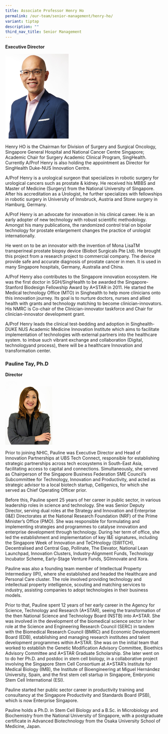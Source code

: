 ```yaml
---
title: Associate Professor Henry Ho
permalink: /our-team/senior-management/henry-ho/
variant: tiptap
description: ""
third_nav_title: Senior Management
---
```

<p><strong>Executive Director</strong></p><p></p><div class="isomer-image-wrapper"><img style="width: 40%;" height="auto" width="100%" alt="Henry Ho" src="/images/About/Our Team/Senior Management/HenryHo_Bio.jpg"></div><p>Henry HO is the Chairman for Division of Surgery and Surgical Oncology, Singapore General Hospital and National Cancer Centre Singapore; Academic Chair for Surgery Academic Clinical Program, SingHealth. Currently A/Prof Henry is also holding the appointment as Director for SingHealth Duke-NUS Innovation Centre.</p><p>A/Prof Henry is a urological surgeon that specializes in robotic surgery for urological cancers such as prostate &amp; kidney. He received his MBBS and Master of Medicine (Surgery) from the National University of Singapore. After his accreditation as a Urologist, he further specializes with fellowships in robotic surgery in University of Innsbruck, Austria and Stone surgery in Hamburg, Germany.</p><p>A/Prof Henry is an advocate for innovation in his clinical career. He is an early adopter of new technology with robust scientific methodology. Amongst his many publications, the randomized control trial on bipolar technology for prostate enlargement changes the practice of urologist internationally.</p><p>He went on to be an innovator with the invention of Mona LisaTM transperineal prostate biopsy device (Biobot Surgicals Pte Ltd). He brought this project from a research project to commercial company. The device provide safe and accurate diagnosis of prostate cancer in men. It is used in many Singapore hospitals, Germany, Australia and China.</p><p>A/Prof Henry also contributes to the Singapore innovation ecosystem. He was the first doctor in SGH/SingHealth to be awarded the Singapore-Stanford Biodesign Fellowship Award by A*STAR in 2011. He started the Medical technology Office (MTO) in Singhealth to help more clinicians onto this innovation journey. Its goal is to nurture doctors, nurses and allied health with grants and technology matching to become clinician-innovators. His NMRC is Co-chair of the Clinician-innovator taskforce and Chair for clinician-innovator development grant.</p><p>A/Prof Henry leads the clinical test-bedding and adoption in Singhealth-DUKE NUS Academic Medicine Innovation Institute which aims to facilitate implementation of technologies with external partners into the healthcare system. to imbue such vibrant exchange and collaboration (Digital, technologyand process), there will be a healthcare Innovation and transformation center.</p><h3><strong>Pauline Tay, Ph.D</strong></h3><p><strong>Director</strong></p><div class="isomer-image-wrapper"><img style="width:150px" height="auto" width="100%" src="/images/About/Our%20Team/Senior%20Management/paulinetay.jpg"></div><p>Prior to joining NHIC, Pauline was Executive Director and Head of Innovation Partnerships at UBS Tech Connect, responsible for establishing strategic partnerships across tech ecosystems in South-East Asia, facilitating access to capital and connections. Simultaneously, she served as Chairperson of the Singapore Business Federation SME Council’s Subcommittee for Technology, Innovation and Productivity, and acted as strategic advisor to a local biotech startup, Celligenics, for which she served as Chief Operating Officer prior.</p><p>Before this, Pauline spent 25 years of her career in public sector, in various leadership roles in science and technology. She was Senior Deputy Director, serving dual roles at the Strategy and Innovation and Enterprise (I&amp;E) Directorates at the National Research Foundation (NRF) of the Prime Minister’s Office (PMO). She was responsible for formulating and implementing strategies and programmes to catalyse innovation and enterprise development through technology. During her term of office, she led the establishment and implementation of key I&amp;E signatures, including the Singapore Week of Innovation and TeCHnology (SWITCH), Decentralised and Central Gap, Pollinate, The Elevator, National Lean Launchpad, Innovation Clusters, Industry-Alignment Funds, Technology Incubator Scheme, Early-Stage Venture Funds, SGInnovate and Xora.</p><p>Pauline was also a founding team member of Intellectual Property Intermediary (IPI), where she established and headed the Healthcare and Personal Care cluster. The role involved providing technology and intellectual property intelligence, scouting and matching services to industry, assisting companies to adopt technologies in their business models.</p><p>Prior to that, Pauline spent 12 years of her early career in the Agency for Science, Technology and Research (A*STAR), seeing the transformation of the then National Science and Technology Board (NSTB) into A*STAR. She was involved in the development of the biomedical science sector in her role at the Science and Engineering Research Council (SERC) in tandem with the Biomedical Research Council (BMRC) and Economic Development Board (EDB), establishing and managing research institutes and talent development programmes within A*STAR. She was on the initial team that worked to establish the Genetic Modification Advisory Committee, Bioethics Advisory Committee and A*STAR Graduate Scholarship. She later went on to do her Ph.D. and postdoc in stem cell biology, in a collaborative project involving the Singapore Stem Cell Consortium at A*STAR’s Institute for Medical Biology (IMB), the Institute of Bioengineering at Miguel Hernández University, Spain, and the first stem cell startup in Singapore, Embryonic Stem Cell International (ESI).</p><p>Pauline started her public sector career in productivity training and consultancy at the Singapore Productivity and Standards Board (PSB), which is now Enterprise Singapore.</p><p>Pauline holds a Ph.D. in Stem Cell Biology and a B.Sc. in Microbiology and Biochemistry from the National University of Singapore, with a postgraduate certificate in Advanced Biotechnology from the Osaka University School of Medicine, Japan.</p>